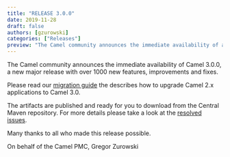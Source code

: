 ```yaml
---
title: "RELEASE 3.0.0"
date: 2019-11-28
draft: false
authors: [gzurowski]
categories: ["Releases"]
preview: "The Camel community announces the immediate availability of a new release Camel 3.0.0"
---
```



The Camel community announces the immediate availability of Camel 3.0.0, a new major release with over 1000 new features, improvements and fixes.

Please read our [migration guide](/manual/latest/camel-3-migration-guide.html) the describes how to upgrade Camel 2.x applications to Camel 3.0.

The artifacts are published and ready for you to download from the Central Maven repository. For more details please take a look at the  [resolved issues](/releases/release-3.0.0/#resolved).

Many thanks to all who made this release possible.

On behalf of the Camel PMC,
Gregor Zurowski
